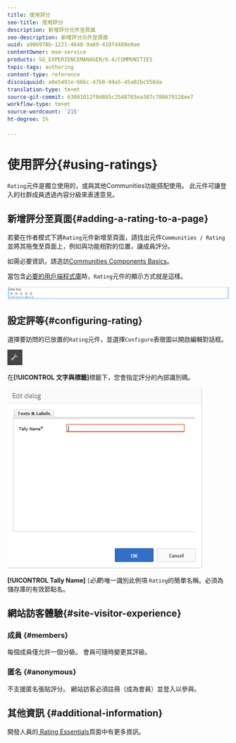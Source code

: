 ```yaml
---
title: 使用評分
seo-title: 使用評分
description: 新增評分元件至頁面
seo-description: 新增評分元件至頁面
uuid: a986970b-1221-4648-9a69-410f4480e0ae
contentOwner: msm-service
products: SG_EXPERIENCEMANAGER/6.4/COMMUNITIES
topic-tags: authoring
content-type: reference
discoiquuid: a0e5491e-66bc-47b0-94a5-45a02bc558da
translation-type: tm+mt
source-git-commit: 63001012f0d865c2548703ea387c780679128ee7
workflow-type: tm+mt
source-wordcount: '215'
ht-degree: 1%

---
```



# 使用評分{#using-ratings}

`Rating`元件是獨立使用的，或與其他Communities功能搭配使用。 此元件可讓登入的社群成員透過內容分級來表達意見。

## 新增評分至頁面{#adding-a-rating-to-a-page}

若要在作者模式下將`Rating`元件新增至頁面，請找出元件`Communities / Rating`並將其拖曳至頁面上，例如與功能相對的位置，讓成員評分。

如需必要資訊，請造訪[Communities Components Basics](basics.md)。

當包含[必要的用戶端程式庫](rating-basics.md#essentials-for-client-side)時，`Rating`元件的顯示方式就是這樣。

![chlimage_1-493](assets/chlimage_1-493.png)

## 設定評等{#configuring-rating}

選擇要訪問的已放置的`Rating`元件，並選擇`Configure`表徵圖以開啟編輯對話框。

![chlimage_1-494](assets/chlimage_1-494.png)

在&#x200B;**[!UICONTROL 文字與標籤]**&#x200B;標籤下，您會指定評分的內部識別碼。

![chlimage_1-495](assets/chlimage_1-495.png)

**[!UICONTROL Tally Name]**
(*必要*)唯一識別此例項 `Rating`的簡單名稱。必須為儲存庫的有效節點名。

## 網站訪客體驗{#site-visitor-experience}

### 成員 {#members}

每個成員僅允許一個分級。 會員可隨時變更其評級。

### 匿名 {#anonymous}

不支援匿名張貼評分。 網站訪客必須註冊（成為會員）並登入以參與。

## 其他資訊 {#additional-information}

開發人員的[ Rating Essentials](rating-basics.md)頁面中有更多資訊。
